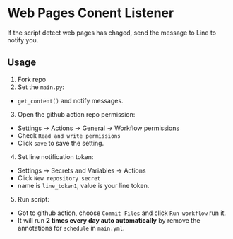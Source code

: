 # Web Pages Conent Listener
If the script detect web pages has chaged, send the message to Line to notify you.

## Usage
1. Fork repo
2. Set the ```main.py```:
- ```get_content()``` and notify messages.
3. Open the github action repo permission: 
- Settings -> Actions -> General -> Workflow permissions
- Check ```Read and write permissions```
- Click ```save``` to save the setting.
4. Set line notification token: 
- Settings -> Secrets and Variables -> Actions
- Click ```New repository secret```
- name is ```line_token1```, value is your line token.
5. Run script:
- Got to github action, choose ```Commit Files``` and click ```Run workflow``` run it.
- It will run **2 times every day auto automatically** by remove the annotations for ```schedule``` in ```main.yml```.
